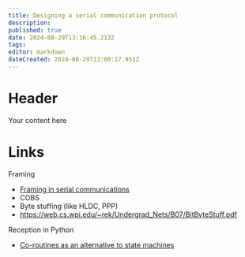 ```yaml
---
title: Designing a serial communication protocol
description: 
published: true
date: 2024-08-29T13:16:45.213Z
tags: 
editor: markdown
dateCreated: 2024-08-29T13:00:17.951Z
---
```


# Header
Your content here



# Links

Framing
* [Framing in serial communications](https://eli.thegreenplace.net/2009/08/12/framing-in-serial-communications)
* COBS
* Byte stuffing (like HLDC, PPP)
* https://web.cs.wpi.edu/~rek/Undergrad_Nets/B07/BitByteStuff.pdf

Reception in Python
* [Co-routines as an alternative to state machines](https://eli.thegreenplace.net/2009/08/29/co-routines-as-an-alternative-to-state-machines)
